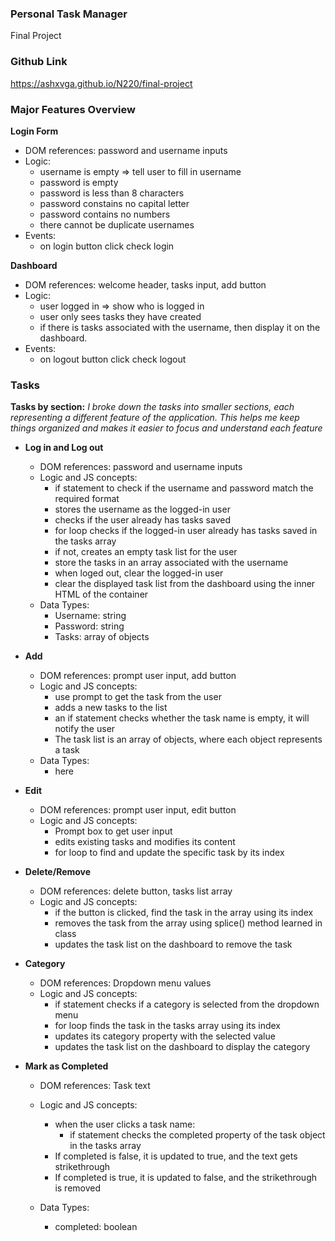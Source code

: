 ### Personal Task Manager

Final Project

### Github Link
https://ashxvga.github.io/N220/final-project
### Major Features Overview

**Login Form**
- DOM references: password and username inputs
- Logic:
    - username is empty => tell user to fill in username
    - password is empty
    - password is less than 8 characters
    - password constains no capital letter
    - password contains no numbers
    - there cannot be duplicate usernames
- Events:
    - on login button click check login

**Dashboard**
- DOM references: welcome header, tasks input, add button
- Logic:
    - user logged in => show who is logged in
    - user only sees tasks they have created
    - if there is tasks associated with the username, then display it on the dashboard.
- Events:
    - on logout button click check logout

### Tasks
**Tasks by section:** *I broke down the tasks into smaller sections, each representing a different feature of the application. This helps me keep things organized and makes it easier to focus and understand each feature*
- **Log in and Log out**
    - DOM references: password and username inputs
    - Logic and JS concepts:
        - if statement to check if the username and password match the required format
        - stores the username as the logged-in user
        - checks if the user already has tasks saved
        - for loop checks if the logged-in user already has tasks saved in the tasks array 
        - if not, creates an empty task list for the user
        - store the tasks in an array associated with the username
        - when loged out, clear the logged-in user
        - clear the displayed task list from the dashboard using the inner HTML of the container
    - Data Types:
        - Username: string
        - Password: string
        - Tasks: array of objects
- **Add**
    - DOM references: prompt user input, add button
    - Logic and JS concepts:
        - use prompt to get the task from the user
        - adds a new tasks to the list
        - an if statement checks whether the task name is empty, it will notify the user
        - The task list is an array of objects, where each object represents a task
    - Data Types:
        - here
- **Edit**
    - DOM references: prompt user input, edit button
    - Logic and JS concepts:
        - Prompt box to get user input
        - edits existing tasks and modifies its content
        - for loop to find and update the specific task by its index
- **Delete/Remove**
    - DOM references: delete button, tasks list array
    - Logic and JS concepts:
        - if the button is clicked, find the task in the array using its index
        - removes the task from the array using splice() method learned in class
        - updates the task list on the dashboard to remove the task
- **Category**
    - DOM references: Dropdown menu values
    - Logic and JS concepts:
        - if statement checks if a category is selected from the dropdown menu
        - for loop finds the task in the tasks array using its index
        - updates its category property with the selected value
        - updates the task list on the dashboard to display the category
 
- **Mark as Completed**
    - DOM references: Task text
    - Logic and JS concepts:
        - when the user clicks a task name: 
            - if statement checks the completed property of the task object in the tasks array
        - If completed is false, it is updated to true, and the text gets strikethrough
        - If completed is true, it is updated to false, and the strikethrough is removed

    - Data Types:
        - completed: boolean